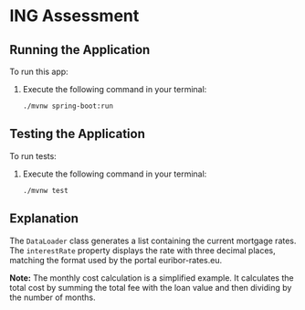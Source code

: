 # ING Assessment

## Running the Application

To run this app:

1. Execute the following command in your terminal:
   ```
   ./mvnw spring-boot:run
   ```

## Testing the Application

To run tests:

1. Execute the following command in your terminal:
   ```
   ./mvnw test
   ```

## Explanation

The `DataLoader` class generates a list containing the current mortgage rates. The `interestRate` property displays the rate with three decimal places, matching the format used by the portal euribor-rates.eu.

**Note:** The monthly cost calculation is a simplified example. It calculates the total cost by summing the total fee with the loan value and then dividing by the number of months.

